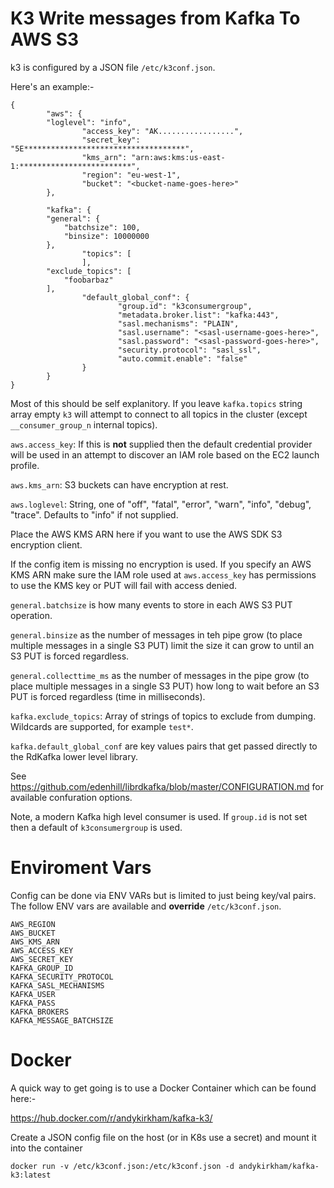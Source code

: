 # K3 Write messages from Kafka To AWS S3

k3 is configured by a JSON file ```/etc/k3conf.json```.

Here's an example:-

```
{
        "aws": {
		"loglevel": "info",
                "access_key": "AK.................",
                "secret_key": "5E************************************",
                "kms_arn": "arn:aws:kms:us-east-1:*************************",
                "region": "eu-west-1",
                "bucket": "<bucket-name-goes-here>"
        },

        "kafka": {
		"general": {
			"batchsize": 100,
			"binsize": 10000000
		},
                "topics": [
                ],
		"exclude_topics": [
			"foobarbaz"
		],
                "default_global_conf": {
                        "group.id": "k3consumergroup",
                        "metadata.broker.list": "kafka:443",
                        "sasl.mechanisms": "PLAIN",
                        "sasl.username": "<sasl-username-goes-here>",
                        "sasl.password": "<sasl-password-goes-here>",
                        "security.protocol": "sasl_ssl",
                        "auto.commit.enable": "false"
                }
        }
}

```

Most of this should be self explanitory. If you leave ```kafka.topics``` string array empty ```k3``` will attempt to connect to all topics in the cluster (except ```__consumer_group_n``` internal topics).


```aws.access_key```: If this is __not__ supplied then the default credential provider will be used in an attempt to discover an IAM role based on the EC2 launch profile.

```aws.kms_arn```: S3 buckets can have encryption at rest. 

```aws.loglevel```: String, one of "off", "fatal", "error", "warn", "info", "debug", "trace". Defaults to "info" if not supplied.

Place the AWS KMS ARN here if you want to use the AWS SDK S3 encryption client. 

If the config item is missing no encryption is used. If you specify an AWS KMS ARN make sure the IAM role used at ```aws.access_key``` has permissions to use the KMS key or PUT will fail with access denied.

```general.batchsize``` is how many events to store in each AWS S3 PUT operation.

```general.binsize``` as the number of messages in teh pipe grow (to place multiple messages in a single S3 PUT) limit the size it can grow to until an S3 PUT is forced regardless.

```general.collecttime_ms``` as the number of messages in the pipe grow (to place multiple messages in a single S3 PUT) how long to wait before an S3 PUT is forced regardless (time in milliseconds).

```kafka.exclude_topics```: Array of strings of topics to exclude from dumping. Wildcards are supported, for example ```test*```.

```kafka.default_global_conf``` are key values pairs that get passed directly to the RdKafka lower level library. 

See https://github.com/edenhill/librdkafka/blob/master/CONFIGURATION.md for available confuration options.

Note, a modern Kafka high level consumer is used. If ```group.id``` is not set then a default of ```k3consumergroup``` is used.


# Enviroment Vars

Config can be done via ENV VARs but is limited to just being key/val pairs. The follow ENV vars are available and __override__ ```/etc/k3conf.json```.

```
AWS_REGION
AWS_BUCKET
AWS_KMS_ARN
AWS_ACCESS_KEY
AWS_SECRET_KEY
KAFKA_GROUP_ID
KAFKA_SECURITY_PROTOCOL
KAFKA_SASL_MECHANISMS
KAFKA_USER
KAFKA_PASS
KAFKA_BROKERS
KAFKA_MESSAGE_BATCHSIZE
```

# Docker

A quick way to get going is to use a Docker Container which can be found here:-

https://hub.docker.com/r/andykirkham/kafka-k3/

Create a JSON config file on the host (or in K8s use a secret) and mount it into the container

```
docker run -v /etc/k3conf.json:/etc/k3conf.json -d andykirkham/kafka-k3:latest
```

